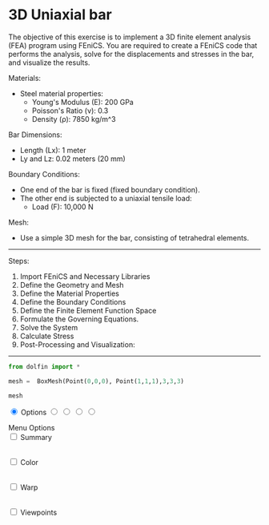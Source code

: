# 3D Uniaxial bar

The objective of this exercise is to implement a 3D finite element analysis (FEA) program using FEniCS. You are required to create a FEniCS code that performs the analysis, solve for the displacements and stresses in the bar, and visualize the results.


Materials:
- Steel material properties:
  - Young's Modulus (E): 200 GPa
  - Poisson's Ratio (ν): 0.3
  - Density (ρ): 7850 kg/m^3

Bar Dimensions:
- Length (Lx): 1 meter
- Ly and Lz: 0.02 meters (20 mm)

Boundary Conditions:
- One end of the bar is fixed (fixed boundary condition).
- The other end is subjected to a uniaxial tensile load:
  - Load (F): 10,000 N

Mesh:
- Use a simple 3D mesh for the bar, consisting of tetrahedral elements.


---
Steps:

1. Import FEniCS and Necessary Libraries
2. Define the Geometry and Mesh
3. Define the Material Properties
4. Define the Boundary Conditions
5. Define the Finite Element Function Space
6. Formulate the Governing Equations.
7.  Solve the System
8.  Calculate Stress
9.  Post-Processing and Visualization:

---


```python
from dolfin import *
```


```python
mesh =  BoxMesh(Point(0,0,0), Point(1,1,1),3,3,3)
```


```python
mesh
```




<!DOCTYPE html>
<html>
  <head>
    <meta http-equiv="content-type" content="text/html;charset=UTF-8" />
    <meta name="generator" content="FEniCS/DOLFIN (http://fenicsproject.org)" />
    <title>FEniCS/DOLFIN X3DOM plot</title>
    <script type="text/javascript" src="https://www.x3dom.org/download/x3dom.js"></script>
    <script type="text/javascript" src="https://code.jquery.com/jquery-3.1.0.js"></script>
    <script type="text/javascript" src="https://rawgit.com/plscott/fenics-x3dom/master/x3dom_support.js"></script>
    <link rel="stylesheet" type="text/css" href="https://www.x3dom.org/download/x3dom.css" />
    <link rel="stylesheet" type="text/css" href="https://rawgit.com/plscott/fenics-x3dom/master/x3dom_support.css" />
  </head>
  <body>
    <x3d showStat="false" xmlns="http://www.web3d.org/specifications/x3d-namespace" width="500.000000px" height="400.000000px">
      <scene>
        <shape>
          <appearance>
            <material diffuseColor="1.000000 1.000000 1.000000" emissiveColor="0.000000 0.000000 0.000000" specularColor="0.000000 0.000000 0.000000" ambientIntensity="0" shininess="0.5" transparency="0"></material>
          </appearance>
          <indexedFaceSet solid="false" colorPerVertex="false" coordIndex="0 5 1 -1 0 17 1 -1 0 5 4 -1 0 20 4 -1 0 17 16 -1 0 20 16 -1 1 6 2 -1 1 18 2 -1 1 6 5 -1 1 18 17 -1 2 7 3 -1 2 19 3 -1 2 7 6 -1 2 19 18 -1 3 21 7 -1 3 21 19 -1 4 9 5 -1 4 9 8 -1 4 22 8 -1 4 22 20 -1 5 10 6 -1 5 10 9 -1 6 11 7 -1 6 11 10 -1 7 23 11 -1 7 23 21 -1 8 13 9 -1 8 13 12 -1 8 24 12 -1 8 24 22 -1 9 14 10 -1 9 14 13 -1 10 15 11 -1 10 15 14 -1 11 27 15 -1 11 27 23 -1 12 25 13 -1 12 25 24 -1 13 26 14 -1 13 26 25 -1 14 27 15 -1 14 27 26 -1 16 29 17 -1 16 32 20 -1 16 29 28 -1 16 32 28 -1 17 30 18 -1 17 30 29 -1 18 31 19 -1 18 31 30 -1 19 33 21 -1 19 33 31 -1 20 34 22 -1 20 34 32 -1 21 35 23 -1 21 35 33 -1 22 36 24 -1 22 36 34 -1 23 39 27 -1 23 39 35 -1 24 37 25 -1 24 37 36 -1 25 38 26 -1 25 38 37 -1 26 39 27 -1 26 39 38 -1 28 41 29 -1 28 44 32 -1 28 41 40 -1 28 44 40 -1 29 42 30 -1 29 42 41 -1 30 43 31 -1 30 43 42 -1 31 47 33 -1 31 47 43 -1 32 48 34 -1 32 48 44 -1 33 51 35 -1 33 51 47 -1 34 52 36 -1 34 52 48 -1 35 55 39 -1 35 55 51 -1 36 53 37 -1 36 53 52 -1 37 54 38 -1 37 54 53 -1 38 55 39 -1 38 55 54 -1 40 45 41 -1 40 45 44 -1 41 46 42 -1 41 46 45 -1 42 47 43 -1 42 47 46 -1 44 49 45 -1 44 49 48 -1 45 50 46 -1 45 50 49 -1 46 51 47 -1 46 51 50 -1 48 53 49 -1 48 53 52 -1 49 54 50 -1 49 54 53 -1 50 55 51 -1 50 55 54 -1 ">
            <coordinate point="0 0 0 0.333333 0 0 0.666667 0 0 1 0 0 0 0.333333 0 0.333333 0.333333 0 0.666667 0.333333 0 1 0.333333 0 0 0.666667 0 0.333333 0.666667 0 0.666667 0.666667 0 1 0.666667 0 0 1 0 0.333333 1 0 0.666667 1 0 1 1 0 0 0 0.333333 0.333333 0 0.333333 0.666667 0 0.333333 1 0 0.333333 0 0.333333 0.333333 1 0.333333 0.333333 0 0.666667 0.333333 1 0.666667 0.333333 0 1 0.333333 0.333333 1 0.333333 0.666667 1 0.333333 1 1 0.333333 0 0 0.666667 0.333333 0 0.666667 0.666667 0 0.666667 1 0 0.666667 0 0.333333 0.666667 1 0.333333 0.666667 0 0.666667 0.666667 1 0.666667 0.666667 0 1 0.666667 0.333333 1 0.666667 0.666667 1 0.666667 1 1 0.666667 0 0 1 0.333333 0 1 0.666667 0 1 1 0 1 0 0.333333 1 0.333333 0.333333 1 0.666667 0.333333 1 1 0.333333 1 0 0.666667 1 0.333333 0.666667 1 0.666667 0.666667 1 1 0.666667 1 0 1 1 0.333333 1 1 0.666667 1 1 1 1 1 "></coordinate>
          </indexedFaceSet>
        </shape>
        <shape>
          <appearance>
            <material emissiveColor="0.000000 0.000000 0.000000" specularColor="0.000000 0.000000 0.000000" ambientIntensity="0" shininess="0.5" transparency="0"></material>
          </appearance>
          <indexedLineSet solid="false" colorPerVertex="false" coordIndex="0 1 -1 0 4 -1 0 5 -1 0 16 -1 0 17 -1 0 20 -1 1 2 -1 1 5 -1 1 6 -1 1 17 -1 1 18 -1 2 3 -1 2 6 -1 2 7 -1 2 18 -1 2 19 -1 3 7 -1 3 19 -1 3 21 -1 4 5 -1 4 8 -1 4 9 -1 4 20 -1 4 22 -1 5 6 -1 5 9 -1 5 10 -1 6 7 -1 6 10 -1 6 11 -1 7 11 -1 7 21 -1 7 23 -1 8 9 -1 8 12 -1 8 13 -1 8 22 -1 8 24 -1 9 10 -1 9 13 -1 9 14 -1 10 11 -1 10 14 -1 10 15 -1 11 15 -1 11 23 -1 11 27 -1 12 13 -1 12 24 -1 12 25 -1 13 14 -1 13 25 -1 13 26 -1 14 15 -1 14 26 -1 14 27 -1 15 27 -1 16 17 -1 16 20 -1 16 28 -1 16 29 -1 16 32 -1 17 18 -1 17 29 -1 17 30 -1 18 19 -1 18 30 -1 18 31 -1 19 21 -1 19 31 -1 19 33 -1 20 22 -1 20 32 -1 20 34 -1 21 23 -1 21 33 -1 21 35 -1 22 24 -1 22 34 -1 22 36 -1 23 27 -1 23 35 -1 23 39 -1 24 25 -1 24 36 -1 24 37 -1 25 26 -1 25 37 -1 25 38 -1 26 27 -1 26 38 -1 26 39 -1 27 39 -1 28 29 -1 28 32 -1 28 40 -1 28 41 -1 28 44 -1 29 30 -1 29 41 -1 29 42 -1 30 31 -1 30 42 -1 30 43 -1 31 33 -1 31 43 -1 31 47 -1 32 34 -1 32 44 -1 32 48 -1 33 35 -1 33 47 -1 33 51 -1 34 36 -1 34 48 -1 34 52 -1 35 39 -1 35 51 -1 35 55 -1 36 37 -1 36 52 -1 36 53 -1 37 38 -1 37 53 -1 37 54 -1 38 39 -1 38 54 -1 38 55 -1 39 55 -1 40 41 -1 40 44 -1 40 45 -1 41 42 -1 41 45 -1 41 46 -1 42 43 -1 42 46 -1 42 47 -1 43 47 -1 44 45 -1 44 48 -1 44 49 -1 45 46 -1 45 49 -1 45 50 -1 46 47 -1 46 50 -1 46 51 -1 47 51 -1 48 49 -1 48 52 -1 48 53 -1 49 50 -1 49 53 -1 49 54 -1 50 51 -1 50 54 -1 50 55 -1 51 55 -1 52 53 -1 53 54 -1 54 55 -1 ">
            <coordinate point="0 0 0 0.333333 0 0 0.666667 0 0 1 0 0 0 0.333333 0 0.333333 0.333333 0 0.666667 0.333333 0 1 0.333333 0 0 0.666667 0 0.333333 0.666667 0 0.666667 0.666667 0 1 0.666667 0 0 1 0 0.333333 1 0 0.666667 1 0 1 1 0 0 0 0.333333 0.333333 0 0.333333 0.666667 0 0.333333 1 0 0.333333 0 0.333333 0.333333 1 0.333333 0.333333 0 0.666667 0.333333 1 0.666667 0.333333 0 1 0.333333 0.333333 1 0.333333 0.666667 1 0.333333 1 1 0.333333 0 0 0.666667 0.333333 0 0.666667 0.666667 0 0.666667 1 0 0.666667 0 0.333333 0.666667 1 0.333333 0.666667 0 0.666667 0.666667 1 0.666667 0.666667 0 1 0.666667 0.333333 1 0.666667 0.666667 1 0.666667 1 1 0.666667 0 0 1 0.333333 0 1 0.666667 0 1 1 0 1 0 0.333333 1 0.333333 0.333333 1 0.666667 0.333333 1 1 0.333333 1 0 0.666667 1 0.333333 0.666667 1 0.666667 0.666667 1 1 0.666667 1 0 1 1 0.333333 1 1 0.666667 1 1 1 1 1 "></coordinate>
          </indexedLineSet>
        </shape>
        <viewpoint id="default" position="2.267767 2.267767 2.267767" orientation="-0.7071067812 0.7071067812 0 1" fieldOfView="0.785398" centerOfRotation="0.500000 0.500000 0.500000" zNear="-1" zFar="-1"></viewpoint>
        <viewpoint id="top" position="0.500000 3.000000 0.500000" orientation="-1 0 0 1.5707963267948" fieldOfView="0.785398" centerOfRotation="0.500000 0.500000 0.500000" zNear="-1" zFar="-1"></viewpoint>
        <viewpoint id="bottom" position="0.500000 -2.000000 0.500000" orientation="1 0 0 1.5707963267948" fieldOfView="0.785398" centerOfRotation="0.500000 0.500000 0.500000" zNear="-1" zFar="-1"></viewpoint>
        <viewpoint id="left" position="3.000000 0.500000 0.500000" orientation="0 1 0 1.5707963267948" fieldOfView="0.785398" centerOfRotation="0.500000 0.500000 0.500000" zNear="-1" zFar="-1"></viewpoint>
        <viewpoint id="right" position="-2.000000 0.500000 0.500000" orientation="0 -1 0 1.5707963267948" fieldOfView="0.785398" centerOfRotation="0.500000 0.500000 0.500000" zNear="-1" zFar="-1"></viewpoint>
        <viewpoint id="back" position="0.500000 0.500000 -2.500000" orientation="0 1 0 3.1415926535898" fieldOfView="0.785398" centerOfRotation="0.500000 0.500000 0.500000" zNear="-1" zFar="-1"></viewpoint>
        <viewpoint id="front" position="0.500000 0.500000 3.000000" orientation="0 0 0 1" fieldOfView="0.785398" centerOfRotation="0.500000 0.500000 0.500000" zNear="-1" zFar="-1"></viewpoint>
        <background skyColor="0.950000 0.950000 0.950000"></background>
        <directionalLight ambientIntensity="0" intensity="1"></directionalLight>
      </scene>
    </x3d>
    <div id="menu"><form id="menu-items"><input type="radio" id="button-options" name="menu" checked="" />
        <label for="button-options">Options</label>
        <input type="radio" id="button-summary" name="menu" />
        <label for="button-summary" style="display: none;">Summary</label>
        <input type="radio" id="button-color" name="menu" />
        <label for="button-color" style="display: none;">Color</label>
        <input type="radio" id="button-warp" name="menu" />
        <label for="button-warp" style="display: none;">Warp</label>
        <input type="radio" id="button-viewpoints" name="menu" />
        <label for="button-viewpoints" style="display: none;">Viewpoints</label>
      </form>
      <div id="menu-content"><div id="content-options" for="button-options"><span>Menu Options</span>
          <br />
          <form class="options"><input type="checkbox" id="select-summary" />
            <label for="select-summary">Summary</label>
          </form>
          <br />
          <form class="options"><input type="checkbox" id="select-color" />
            <label for="select-color">Color</label>
          </form>
          <br />
          <form class="options"><input type="checkbox" id="select-warp" />
            <label for="select-warp">Warp</label>
          </form>
          <br />
          <form class="options"><input type="checkbox" id="select-viewpoints" />
            <label for="select-viewpoints">Viewpoints</label>
          </form>
        </div>
        <div id="content-summary" for="button-summary" hidden="">Number of vertices: 64<br />Number of cells: 162</div>
        <div id="content-color" for="button-color" hidden=""><form>
            <input id="color-checkbox" type="checkbox" checked="" />
            <label for="color-checkbox">Show Color</label>
          </form>Current Color Map:<br />
          <span id="min-color-value"></span>
          <span id="color-map"></span>
          <span id="max-color-value"></span>
        </div>
        <div id="content-warp" for="button-warp" hidden=""><form>
            <input id="warp-checkbox" type="checkbox" />
            <label for="warp-checkbox">Warp By Scalar</label>
            <br />
            <input id="warp-slider" type="range" min="0" max="5" step="0.01" value="1" disabled="" />
            <br />
            <label id="warp-slider-val" for="warp-slider">1</label>
          </form>
        </div>
        <div id="content-viewpoints" for="button-viewpoints" hidden=""><span>Viewpoint Options</span>
          <br />
          <button class="viewpoint">front</button>
          <button class="viewpoint">back</button>
          <button class="viewpoint">left</button>
          <br />
          <button class="viewpoint">right</button>
          <button class="viewpoint">top</button>
          <button class="viewpoint">bottom</button>
        </div>
      </div>
    </div>
  </body>
</html>





```python

```
